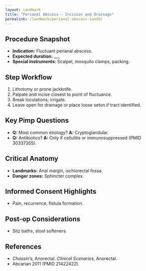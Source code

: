 ```yaml
---
layout: landmark
title: "Perianal Abscess – Incision and Drainage"
permalink: /landmark/perianal-abscess-iandd/
---
```


## Procedure Snapshot
- **Indication:** Fluctuant perianal abscess.  
- **Expected duration:** ___  
- **Special instruments:** Scalpel, mosquito clamps, packing.

## Step Workflow
1. Lithotomy or prone jackknife.  
2. Palpate and incise closest to point of fluctuance.  
3. Break loculations; irrigate.  
4. Leave open for drainage or place loose seton if tract identified.  

## Key Pimp Questions
- **Q:** Most common etiology?   **A:** Cryptoglandular.  
- **Q:** Antibiotics?   **A:** Only if cellulitis or immunosuppressed (PMID 30337355).

## Critical Anatomy
- **Landmarks:** Anal margin, ischiorectal fossa.  
- **Danger zones:** Sphincter complex.

## Informed Consent Highlights
- Pain, recurrence, fistula formation.

## Post-op Considerations
- Sitz baths, stool softeners.

## References
- *Chassin’s*, Anorectal.  *Clinical Scenarios*, Anorectal.  
- Abcarian 2011 (PMID 21422422).
